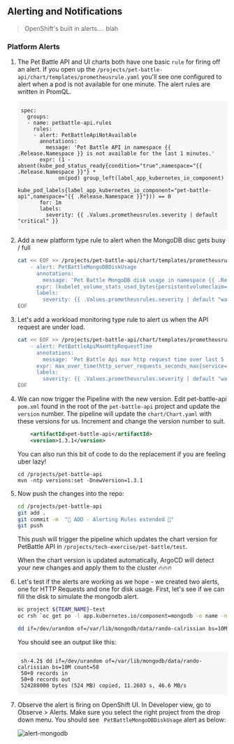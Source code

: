 ## Alerting and Notifications

> OpenShift's built in alerts.... blah
### Platform Alerts

1. The Pet Battle API and UI charts both have one basic `rule` for firing off an alert. If you open up the `/projects/pet-battle-api/chart/templates/prometheusrule.yaml` you'll see one configured to alert when a pod is not available for one minute. The alert rules are written in PromQL.

    <div class="highlight" style="background: #f7f7f7">
    <pre><code class="language-yaml">
    spec:
      groups:
      - name: petbattle-api.rules
        rules:
        - alert: PetBattleApiNotAvailable
          annotations:
            message: 'Pet Battle API in namespace {{ .Release.Namespace }} is not available for the last 1 minutes.'
          expr: (1 - absent(kube_pod_status_ready{condition="true",namespace="{{ .Release.Namespace }}"} * 
                on(pod) group_left(label_app_kubernetes_io_component) 
                kube_pod_labels{label_app_kubernetes_io_component="pet-battle-api",namespace="{{ .Release.Namespace }}"})) == 0
          for: 1m
          labels:
            severity: {{ .Values.prometheusrules.severity | default "critical" }}
    </code></pre></div>

2. Add a new platform type rule to alert when the MongoDB disc gets busy / full

    ```bash
    cat << EOF >> /projects/pet-battle-api/chart/templates/prometheusrule.yaml
        - alert: PetBattleMongoDBDiskUsage
          annotations:
            message: 'Pet Battle MongoDB disk usage in namespace {{ .Release.Namespace }} higher than 80%'
          expr: (kubelet_volume_stats_used_bytes{persistentvolumeclaim="pet-battle-api-mongodb",namespace="{{ .Release.Namespace }}"} / kubelet_volume_stats_capacity_bytes{persistentvolumeclaim="pet-battle-api-mongodb",namespace="{{ .Release.Namespace }}"}) * 100 > 80
          labels:
            severity: {{ .Values.prometheusrules.severity | default "warning" }}
    EOF
    ```

3. Let's add a workload monitoring type rule to alert us when the API request are under load.

    ```bash
    cat << EOF >> /projects/pet-battle-api/chart/templates/prometheusrule.yaml
        - alert: PetBattleApiMaxHttpRequestTime
          annotations:
            message: 'Pet Battle Api max http request time over last 5 min in namespace {{ .Release.Namespace }} exceeds 1.5 sec.'
          expr: max_over_time(http_server_requests_seconds_max{service="pet-battle-api",namespace="{{ .Release.Namespace }}"}[5m]) > 1.5
          labels:
            severity: {{ .Values.prometheusrules.severity | default "warning" }}
    EOF
    ```

4. We can now trigger the Pipeline with the new version. Edit pet-battle-api `pom.xml` found in the root of the `pet-battle-api` project and update the `version` number. The pipeline will update the `chart/Chart.yaml` with these versions for us. Increment and change the version number to suit.

    ```xml
        <artifactId>pet-battle-api</artifactId>
        <version>1.3.1</version>
    ```

    You can also run this bit of code to do the replacement if you are feeling uber lazy!

    ```bash#test
    cd /projects/pet-battle-api
    mvn -ntp versions:set -DnewVersion=1.3.1
    ```

5. Now push the changes into the repo:

    ```bash
    cd /projects/pet-battle-api
    git add .
    git commit -m  "🌳 ADD - Alerting Rules extended 🌳"
    git push
    ```

    This push will trigger the pipeline which updates the chart version for PetBattle API in `/projects/tech-exercise/pet-battle/test`.

    When the chart version is updated automatically, ArgoCD will detect your new changes and apply them to the cluster 🔥🔥🔥

6. Let's test if the alerts are working as we hope - we created two alerts, one for HTTP Requests and one for disk usage. First, let's see if we can fill the disk to simulate the mongodb alert.

    ```bash
    oc project ${TEAM_NAME}-test
    oc rsh `oc get po -l app.kubernetes.io/component=mongodb -o name -n ${TEAM_NAME}-test`
    ```

    ```bash
    dd if=/dev/urandom of=/var/lib/mongodb/data/rando-calrissian bs=10M count=50
    ```

    You should see an output like this:

    <div class="highlight" style="background: #f7f7f7">
    <pre><code class="language-bash">
    sh-4.2$ dd if=/dev/urandom of=/var/lib/mongodb/data/rando-calrissian bs=10M count=50
    50+0 records in
    50+0 records out
    524288000 bytes (524 MB) copied, 11.2603 s, 46.6 MB/s
    </code></pre></div>

7. Observe the alert is firing on OpenShift UI. In Developer view, go to Observe > Alerts. Make sure you select the right project from the drop down menu. You should see ` PetBattleMongoDBDiskUsage` alert as below:

    ![alert-mongodb](./images/alert-mongodb.png)